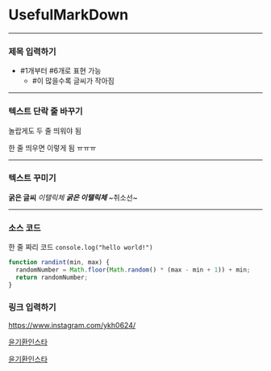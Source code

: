 # UsefulMarkDown
---
### 제목 입력하기
- #1개부터 #6개로 표현 가능
  - #이 많을수록 글씨가 작아짐
---
### 텍스트 단락 줄 바꾸기
놀랍게도 두 줄 띄워야 됨

한 줄 띄우면 이렇게 됨
ㅠㅠㅠ

---
### 텍스트 꾸미기

**굵은 글씨** *이탤릭체* ***굵은 이탤릭체*** ~취소선~

---
### 소스 코드
한 줄 짜리 코드 `console.log("hello world!")`

```Javascript
function randint(min, max) {
  randomNumber = Math.floor(Math.random() * (max - min + 1)) + min;
  return randomNumber;
}
```

### 링크 입력하기

<https://www.instagram.com/ykh0624/>

[윤기환인스타](https://www.instagram.com/ykh0624/)

[윤기환인스타](https://www.instagram.com/ykh0624/, "팔로우해주세요")
